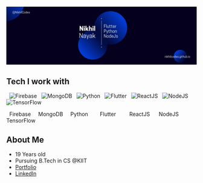 ![Banner](https://raw.githubusercontent.com/NikhilCodes/NikhilCodes/master/res/banner.png)

## Tech I work with

&nbsp;
![Firebase](https://raw.githubusercontent.com/NikhilCodes/NikhilCodes/master/res/firebase.png)&nbsp;&nbsp;
![MongoDB](https://raw.githubusercontent.com/NikhilCodes/NikhilCodes/master/res/mongodb.png)&nbsp;&nbsp;
![Python](https://raw.githubusercontent.com/NikhilCodes/NikhilCodes/master/res/python.png)&nbsp;&nbsp;
![Flutter](https://raw.githubusercontent.com/NikhilCodes/NikhilCodes/master/res/flutter.png)&nbsp;&nbsp;
![ReactJS](https://raw.githubusercontent.com/NikhilCodes/NikhilCodes/master/res/react.png)&nbsp;&nbsp;
![NodeJS](https://raw.githubusercontent.com/NikhilCodes/NikhilCodes/master/res/node-js.png)&nbsp;&nbsp;
![TensorFlow](https://raw.githubusercontent.com/NikhilCodes/NikhilCodes/master/res/tensorflow.png)

&nbsp; Firebase &nbsp;&nbsp;&nbsp; MongoDB &nbsp;&nbsp;&nbsp; Python &nbsp;&nbsp;&nbsp;&nbsp;&nbsp;&nbsp; Flutter &nbsp;&nbsp;&nbsp;&nbsp;&nbsp;&nbsp;&nbsp; ReactJS &nbsp;&nbsp;&nbsp;&nbsp; NodeJS &nbsp;&nbsp; TensorFlow

## About Me
 + 19 Years old
 + Pursuing B.Tech in CS @KIIT
 + [Portfolio](https://nikhilcodes.github.io)
 + [LinkedIn](https://www.linkedin.com/in/nikhil-nayak-3b0967179)
